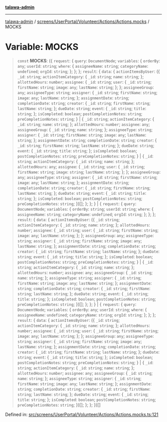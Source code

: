 [**talawa-admin**](../../../../../../README.md)

***

[talawa-admin](../../../../../../README.md) / [screens/UserPortal/Volunteer/Actions/Actions.mocks](../README.md) / MOCKS

# Variable: MOCKS

> `const` **MOCKS**: (\{ `request`: \{ `query`: `DocumentNode`; `variables`: \{ `orderBy`: `any`; `userId`: `string`; `where`: \{ `assigneeName`: `string`; `categoryName`: `undefined`; `orgId`: `string`; \}; \}; \}; `result`: \{ `data`: \{ `actionItemsByUser`: (\{ `_id`: `string`; `actionItemCategory`: \{ `_id`: `string`; `name`: `string`; \}; `allottedHours`: `number`; `assignee`: \{ `_id`: `string`; `user`: \{ `_id`: `string`; `firstName`: `string`; `image`: `any`; `lastName`: `string`; \}; \}; `assigneeGroup`: `any`; `assigneeType`: `string`; `assigner`: \{ `_id`: `string`; `firstName`: `string`; `image`: `any`; `lastName`: `string`; \}; `assignmentDate`: `string`; `completionDate`: `string`; `creator`: \{ `_id`: `string`; `firstName`: `string`; `lastName`: `string`; \}; `dueDate`: `string`; `event`: \{ `_id`: `string`; `title`: `string`; \}; `isCompleted`: `boolean`; `postCompletionNotes`: `string`; `preCompletionNotes`: `string`; \} \| \{ `_id`: `string`; `actionItemCategory`: \{ `_id`: `string`; `name`: `string`; \}; `allottedHours`: `number`; `assignee`: `any`; `assigneeGroup`: \{ `_id`: `string`; `name`: `string`; \}; `assigneeType`: `string`; `assigner`: \{ `_id`: `string`; `firstName`: `string`; `image`: `any`; `lastName`: `string`; \}; `assignmentDate`: `string`; `completionDate`: `string`; `creator`: \{ `_id`: `string`; `firstName`: `string`; `lastName`: `string`; \}; `dueDate`: `string`; `event`: \{ `_id`: `string`; `title`: `string`; \}; `isCompleted`: `boolean`; `postCompletionNotes`: `string`; `preCompletionNotes`: `string`; \} \| \{ `_id`: `string`; `actionItemCategory`: \{ `_id`: `string`; `name`: `string`; \}; `allottedHours`: `any`; `assignee`: \{ `_id`: `string`; `user`: \{ `_id`: `string`; `firstName`: `string`; `image`: `string`; `lastName`: `string`; \}; \}; `assigneeGroup`: `any`; `assigneeType`: `string`; `assigner`: \{ `_id`: `string`; `firstName`: `string`; `image`: `any`; `lastName`: `string`; \}; `assignmentDate`: `string`; `completionDate`: `string`; `creator`: \{ `_id`: `string`; `firstName`: `string`; `lastName`: `string`; \}; `dueDate`: `string`; `event`: \{ `_id`: `string`; `title`: `string`; \}; `isCompleted`: `boolean`; `postCompletionNotes`: `string`; `preCompletionNotes`: `string`; \})[]; \}; \}; \} \| \{ `request`: \{ `query`: `DocumentNode`; `variables`: \{ `orderBy`: `string`; `userId`: `string`; `where`: \{ `assigneeName`: `string`; `categoryName`: `undefined`; `orgId`: `string`; \}; \}; \}; `result`: \{ `data`: \{ `actionItemsByUser`: (\{ `_id`: `string`; `actionItemCategory`: \{ `_id`: `string`; `name`: `string`; \}; `allottedHours`: `number`; `assignee`: \{ `_id`: `string`; `user`: \{ `_id`: `string`; `firstName`: `string`; `image`: `any`; `lastName`: `string`; \}; \}; `assigneeGroup`: `any`; `assigneeType`: `string`; `assigner`: \{ `_id`: `string`; `firstName`: `string`; `image`: `any`; `lastName`: `string`; \}; `assignmentDate`: `string`; `completionDate`: `string`; `creator`: \{ `_id`: `string`; `firstName`: `string`; `lastName`: `string`; \}; `dueDate`: `string`; `event`: \{ `_id`: `string`; `title`: `string`; \}; `isCompleted`: `boolean`; `postCompletionNotes`: `string`; `preCompletionNotes`: `string`; \} \| \{ `_id`: `string`; `actionItemCategory`: \{ `_id`: `string`; `name`: `string`; \}; `allottedHours`: `number`; `assignee`: `any`; `assigneeGroup`: \{ `_id`: `string`; `name`: `string`; \}; `assigneeType`: `string`; `assigner`: \{ `_id`: `string`; `firstName`: `string`; `image`: `any`; `lastName`: `string`; \}; `assignmentDate`: `string`; `completionDate`: `string`; `creator`: \{ `_id`: `string`; `firstName`: `string`; `lastName`: `string`; \}; `dueDate`: `string`; `event`: \{ `_id`: `string`; `title`: `string`; \}; `isCompleted`: `boolean`; `postCompletionNotes`: `string`; `preCompletionNotes`: `string`; \})[]; \}; \}; \} \| \{ `request`: \{ `query`: `DocumentNode`; `variables`: \{ `orderBy`: `any`; `userId`: `string`; `where`: \{ `assigneeName`: `undefined`; `categoryName`: `string`; `orgId`: `string`; \}; \}; \}; `result`: \{ `data`: \{ `actionItemsByUser`: (\{ `_id`: `string`; `actionItemCategory`: \{ `_id`: `string`; `name`: `string`; \}; `allottedHours`: `number`; `assignee`: \{ `_id`: `string`; `user`: \{ `_id`: `string`; `firstName`: `string`; `image`: `any`; `lastName`: `string`; \}; \}; `assigneeGroup`: `any`; `assigneeType`: `string`; `assigner`: \{ `_id`: `string`; `firstName`: `string`; `image`: `any`; `lastName`: `string`; \}; `assignmentDate`: `string`; `completionDate`: `string`; `creator`: \{ `_id`: `string`; `firstName`: `string`; `lastName`: `string`; \}; `dueDate`: `string`; `event`: \{ `_id`: `string`; `title`: `string`; \}; `isCompleted`: `boolean`; `postCompletionNotes`: `string`; `preCompletionNotes`: `string`; \} \| \{ `_id`: `string`; `actionItemCategory`: \{ `_id`: `string`; `name`: `string`; \}; `allottedHours`: `number`; `assignee`: `any`; `assigneeGroup`: \{ `_id`: `string`; `name`: `string`; \}; `assigneeType`: `string`; `assigner`: \{ `_id`: `string`; `firstName`: `string`; `image`: `any`; `lastName`: `string`; \}; `assignmentDate`: `string`; `completionDate`: `string`; `creator`: \{ `_id`: `string`; `firstName`: `string`; `lastName`: `string`; \}; `dueDate`: `string`; `event`: \{ `_id`: `string`; `title`: `string`; \}; `isCompleted`: `boolean`; `postCompletionNotes`: `string`; `preCompletionNotes`: `string`; \})[]; \}; \}; \})[]

Defined in: [src/screens/UserPortal/Volunteer/Actions/Actions.mocks.ts:121](https://github.com/gautam-divyanshu/talawa-admin/blob/cfee07d9592eee1569f258baf49181c393e48f1b/src/screens/UserPortal/Volunteer/Actions/Actions.mocks.ts#L121)
